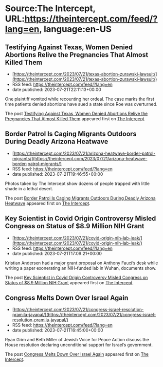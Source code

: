 # Source:The Intercept, URL:https://theintercept.com/feed/?lang=en, language:en-US

## Testifying Against Texas, Women Denied Abortions Relive the Pregnancies That Almost Killed Them
 - [https://theintercept.com/2023/07/21/texas-abortion-zurawski-lawsuit/](https://theintercept.com/2023/07/21/texas-abortion-zurawski-lawsuit/)
 - RSS feed: https://theintercept.com/feed/?lang=en
 - date published: 2023-07-21T22:11:13+00:00

<p>One plaintiff vomited while recounting her ordeal. The case marks the first time patients denied abortions have sued a state since Roe was overturned.</p>
<p>The post <a href="https://theintercept.com/2023/07/21/texas-abortion-zurawski-lawsuit/" rel="nofollow">Testifying Against Texas, Women Denied Abortions Relive the Pregnancies That Almost Killed Them</a> appeared first on <a href="https://theintercept.com" rel="nofollow">The Intercept</a>.</p>

## Border Patrol Is Caging Migrants Outdoors During Deadly Arizona Heatwave
 - [https://theintercept.com/2023/07/21/arizona-heatwave-border-patrol-migrants/](https://theintercept.com/2023/07/21/arizona-heatwave-border-patrol-migrants/)
 - RSS feed: https://theintercept.com/feed/?lang=en
 - date published: 2023-07-21T19:46:55+00:00

<p>Photos taken by The Intercept show dozens of people trapped with little shade in a lethal desert.</p>
<p>The post <a href="https://theintercept.com/2023/07/21/arizona-heatwave-border-patrol-migrants/" rel="nofollow">Border Patrol Is Caging Migrants Outdoors During Deadly Arizona Heatwave</a> appeared first on <a href="https://theintercept.com" rel="nofollow">The Intercept</a>.</p>

## Key Scientist in Covid Origin Controversy Misled Congress on Status of $8.9 Million NIH Grant
 - [https://theintercept.com/2023/07/21/covid-origin-nih-lab-leak/](https://theintercept.com/2023/07/21/covid-origin-nih-lab-leak/)
 - RSS feed: https://theintercept.com/feed/?lang=en
 - date published: 2023-07-21T17:09:21+00:00

<p>Kristian Andersen had a major grant proposal on Anthony Fauci’s desk while writing a paper exonerating an NIH-funded lab in Wuhan, documents show.</p>
<p>The post <a href="https://theintercept.com/2023/07/21/covid-origin-nih-lab-leak/" rel="nofollow">Key Scientist in Covid Origin Controversy Misled Congress on Status of $8.9 Million NIH Grant</a> appeared first on <a href="https://theintercept.com" rel="nofollow">The Intercept</a>.</p>

## Congress Melts Down Over Israel Again
 - [https://theintercept.com/2023/07/21/congress-israel-resolution-pramila-jayapal/](https://theintercept.com/2023/07/21/congress-israel-resolution-pramila-jayapal/)
 - RSS feed: https://theintercept.com/feed/?lang=en
 - date published: 2023-07-21T16:45:00+00:00

<p>Ryan Grim and Beth Miller of Jewish Voice for Peace Action discuss the House resolution declaring unconditional support for Israel’s government.</p>
<p>The post <a href="https://theintercept.com/2023/07/21/congress-israel-resolution-pramila-jayapal/" rel="nofollow">Congress Melts Down Over Israel Again</a> appeared first on <a href="https://theintercept.com" rel="nofollow">The Intercept</a>.</p>

